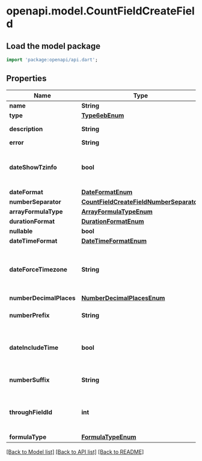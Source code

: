 # openapi.model.CountFieldCreateField

## Load the model package
```dart
import 'package:openapi/api.dart';
```

## Properties
Name | Type | Description | Notes
------------ | ------------- | ------------- | -------------
**name** | **String** |  | 
**type** | [**Type6ebEnum**](Type6ebEnum.md) |  | 
**description** | **String** | Field description | [optional] 
**error** | **String** |  | [optional] 
**dateShowTzinfo** | **bool** | Indicates if the time zone should be shown. | [optional] 
**dateFormat** | [**DateFormatEnum**](DateFormatEnum.md) |  | [optional] 
**numberSeparator** | [**CountFieldCreateFieldNumberSeparator**](CountFieldCreateFieldNumberSeparator.md) |  | [optional] 
**arrayFormulaType** | [**ArrayFormulaTypeEnum**](ArrayFormulaTypeEnum.md) |  | [optional] 
**durationFormat** | [**DurationFormatEnum**](DurationFormatEnum.md) |  | [optional] 
**nullable** | **bool** |  | [readonly] 
**dateTimeFormat** | [**DateTimeFormatEnum**](DateTimeFormatEnum.md) |  | [optional] 
**dateForceTimezone** | **String** | Force a timezone for the field overriding user profile settings. | [optional] 
**numberDecimalPlaces** | [**NumberDecimalPlacesEnum**](NumberDecimalPlacesEnum.md) |  | [optional] 
**numberPrefix** | **String** | The prefix to use for the field. | [optional] 
**dateIncludeTime** | **bool** | Indicates if the field also includes a time. | [optional] 
**numberSuffix** | **String** | The suffix to use for the field. | [optional] 
**throughFieldId** | **int** | The id of the link row field to count values for. | [optional] 
**formulaType** | [**FormulaTypeEnum**](FormulaTypeEnum.md) |  | [optional] 

[[Back to Model list]](../README.md#documentation-for-models) [[Back to API list]](../README.md#documentation-for-api-endpoints) [[Back to README]](../README.md)


